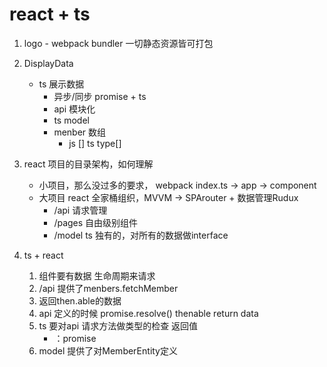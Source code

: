 # react + ts
1. logo
        - webpack bundler 一切静态资源皆可打包
2. DisplayData
    - ts 展示数据
        - 异步/同步 promise + ts
        - api 模块化
        - ts model
        - menber 数组
            - js [] ts type[]

3. react 项目的目录架构，如何理解
    - 小项目，那么没过多的要求， webpack index.ts -> app -> component
    - 大项目  react 全家桶组织，MVVM -> SPArouter + 数据管理Rudux
        - /api 请求管理
        - /pages 自由级别组件
        - /model ts 独有的，对所有的数据做interface

4. ts + react 
    1. 组件要有数据 生命周期来请求
    2. /api 提供了menbers.fetchMember
    3. 返回then.able的数据
    4. api 定义的时候 promise.resolve() thenable return data
    5. ts 要对api 请求方法做类型的检查 返回值
        - ：promise<MemberEntity>
    6. model 提供了对MemberEntity定义